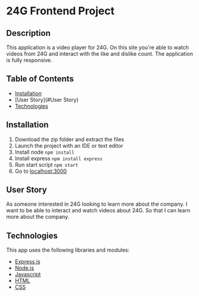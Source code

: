 # 24G Frontend Project

## Description

This application is a video player for 24G. On this site you're able to watch videos from 24G and interact with the like and dislike count. The application is fully responsive. 


## Table of Contents
* [Installation](#installation)
* [User Story](#User Story)
* [Technologies](#Technologies)


## Installation
1. Download the zip folder and extract the files
2. Launch the project with an IDE or text editor
3. Install node ``npm install``
4. Install express ``npm install express``
5. Run start script ``npm start``
6. Go to [localhost:3000](http://localhost:3000/)



## User Story
As someone interested in 24G looking to learn more about the company. 
I want to be able to interact and watch videos about 24G. 
So that I can learn more about the company.


## Technologies

This app uses the following libraries and modules:

* [Express.js](https://expressjs.com/en/5x/api.html)
* [Node.js](https://nodejs.org/en/docs/)
* [Javascript](https://developer.mozilla.org/en-US/docs/Web/JavaScript)
* [HTML](https://developer.mozilla.org/en-US/docs/Web/HTML)
* [CSS](https://developer.mozilla.org/en-US/docs/Web/CSS)